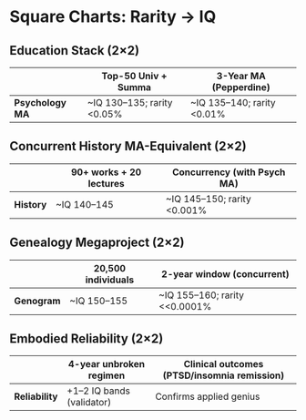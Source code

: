 # Square Charts: Rarity → IQ

## Education Stack (2×2)
|                | Top-50 Univ + Summa | 3-Year MA (Pepperdine) |
|----------------|----------------------|-------------------------|
| **Psychology MA** | ~IQ 130–135; rarity <0.05% | ~IQ 135–140; rarity <0.01% |

## Concurrent History MA-Equivalent (2×2)
|                | 90+ works + 20 lectures | Concurrency (with Psych MA) |
|----------------|--------------------------|------------------------------|
| **History**    | ~IQ 140–145              | ~IQ 145–150; rarity <0.001%  |

## Genealogy Megaproject (2×2)
|                | 20,500 individuals | 2-year window (concurrent) |
|----------------|--------------------|-----------------------------|
| **Genogram**   | ~IQ 150–155        | ~IQ 155–160; rarity <<0.0001% |

## Embodied Reliability (2×2)
|                | 4-year unbroken regimen | Clinical outcomes (PTSD/insomnia remission) |
|----------------|--------------------------|---------------------------------------------|
| **Reliability**| +1–2 IQ bands (validator) | Confirms applied genius                      |
